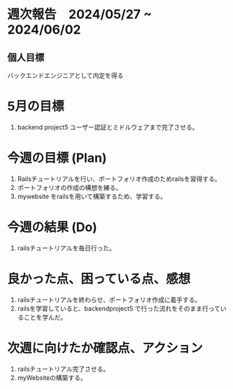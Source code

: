 # 週次報告　2024/05/27 ~ 2024/06/02

## 個人目標
バックエンドエンジニアとして内定を得る

# 5月の目標
1. backend project5 ユーザー認証とミドルウェアまで完了させる。

# 今週の目標 (Plan)
1. Railsチュートリアルを行い、ポートフォリオ作成のためrailsを習得する。
2. ポートフォリオの作成の構想を練る。 
3. mywebsite をrailsを用いて構築するため、学習する。

# 今週の結果 (Do)
1. railsチュートリアルを毎日行った。

# 良かった点、困っている点、感想
1. railsチュートリアルを終わらせ、ポートフォリオ作成に着手する。
2. railsを学習していると、backendproject5 で行った流れをそのまま行っていることを学んだ。
 
# 次週に向けたか確認点、アクション
1. railsチュートリアル完了させる。
2. myWebsiteの構築する。